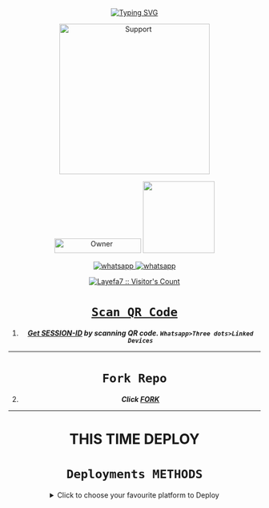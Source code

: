 <div align="center">
<a href="https://git.io/typing-svg"><img src="https://readme-typing-svg.demolab.com?font=jazzy&size=50&pause=1000&color=FF0000&center=true&width=910&height=100&lines=𝗜'𝗠 𝗥𝗜𝗞𝗔-𝗠𝗗 ❤️;Better+Device+Whatsapp+Bot;Made+By+RIKA" alt="Typing SVG" /></a>
  <p align="center">  

<p align="center">
  
</p>
<p align="center">
  <a href="https://chat.whatsapp.com/JB6c9oeAvue6YC7nSgRdPS">
    <img alt=Support height="300" src="https://telegra.ph/file/97de15827fc042644a964.jpg"> 
    </p>
    
<p align="center">
<a href="https://github.com/Layefa7"><img title="Owner" src="https://img.shields.io/badge/Owner-Rika-Mendoska.svg?style=for-the-badge&logo=github" width="173px" height="29"></a>

 <a href="https://github.com/Layefa7/RIKA-MD/blob/main/LICENCE">
<img src='https://img.shields.io/github/license/Layefa7/RIKA-MD?color=%231e81b0&style=for-the-badge' width="143px">
<p align="center"> 
  <a aria-label="Join our chats" href="https://chat.whatsapp.com/JB6c9oeAvue6YC7nSgRdPS" target="_blank">
   <img alt="whatsapp" src="https://img.shields.io/badge/RIKA-Support Group-25D366?style=for-the-badge&logo=whatsapp&logoColor=white" />
    <a aria-label="Join our chats" href="https://chat.whatsapp.com/JfqGkHN8yqSA8xLspDd4Vo" target="_blank">
   <img alt="whatsapp" src="https://img.shields.io/badge/RIKA Public Group-25D366?style=for-the-badge&logo=whatsapp&logoColor=white" />

<p align="center"><img src="https://profile-counter.glitch.me/{Layefa7}/count.svg" alt="Layefa7 :: Visitor's Count" /></p>
   
</p>

# ```Scan QR Code```

1. ***Get [SESSION-ID](https://replit.com/@Layefa7/RIKA-MD?v=1) by scanning QR code. `Whatsapp>Three dots>Linked Devices`***
--- 
# ```Fork Repo```
2. ***Click [FORK](https://github.com/Layefa7/RIKA-MD/fork)***
 
---

# THIS TIME  DEPLOY 
# ```Deployments METHODS```

 <details close>
<summary>Click to choose your favourite platform to Deploy</summary>
 
<br><br>   
 
   
<h4 align="center"> Deploy on Repl.it
</h4>

<p align="center" >
    <a href="https://repl.it/github/Layefa7/RIKA-MD">
    <img src="https://repl.it/badge/github/quiec/whatsasena" width="170px" alt="Deploy on REPLIT" >
    </a>
</p>

<p align="center" >
    <br>
    __________________________
    <br>
</p>



<br>
 
</h4>

</p>

<p align="center" >
    <a href="https://github.com/codespaces/new">
    <img src="https://img.shields.io/badge/DEPLOY CODESPACE-h?color=red&style=for-the-badge&logo=visualstudiocode" width="170px" alt="Deploy on CodesSpaces" >
</h4>

</p>


<p align="center" >
    <br>
    __________________________
    <br>
</p>



<br>
 
<h4 align="center"> Deploy on Heroku
</h4>

</p>

<p align="center" >
    <a href="https://heroku.com/deploy?template=https://github.com/Layefa7/RIKA-MD">
    <img src="https://www.herokucdn.com/deploy/button.png" width="170px" alt="Deploy on Heroku" >
    </a>

</p>

<p align="center" >
    <br>
    __________________________
    <br>
</p>



<br>


<h4 align="center"> Deploy on RailWay
</h4>
  
<p align="center">
    <a href="https://railway.app/new">
    <img src="https://railway.app/button.svg" alt="Deploy on Railway" width="170px">
    </a>
    
</p>

<p align="center" >
    <br>
    __________________________
    <br>

</p>



<br>

<h4 align="center"> Deploy on Mogenius
</h4>
  
<p align="center">
    <a href="https://studio.mogenius.com/">
    <img src="https://www.cloudflare.com/static/90073b1e5bd8a0765640a20febb3dc22/mogenius_logo_quer.png" alt="Deploy on Mogenius" width="170px">
    </a>
    
</p>

<p align="center" >
    <br>
    __________________________
    <br>
</p>

<br>

<h4 align="center"> Deploy on Uffizzi
</h4>
  
<p align="center">
    <a href="https://www.uffizzi.com/">
    <img src="https://i.ibb.co/Y29Kv4X/Screenshot-195.png" alt="Deploy on Uffizzi" width="125px">
    </a>
    
</p>

<br>

<h4 align="center"> Deploy on BoxMineWorld
</h4>
  
<p align="center">
    <a href="https://dash.boxmineworld.com/">
    <img src="https://graph.org/file/2af0e67f320986702ea24.jpg" alt="Deploy on Boxmineworld" width="175px">
    </a>
    <br>

</p>

<p align="center" >
    <br>
    __________________________
    <br>
</p>

</p>


  
## ```𝘛𝘢𝘱 𝘈𝘯𝘺 𝘓𝘖𝘎𝘖 𝘛𝘰 𝘊𝘰𝘯𝘵𝘢𝘤𝘵 𝘔𝘦```
 <p align="centre">
  <a href="mailto: rikamd1@mail.ru">
    <img src="https://i.ibb.co/Kx8NXxT/mail-gmail-22737.png" align="centre" width="90" />
   <a href="https://wa.me/994408223019?text=Hi%20RIKA-MENDOSKA%20Sir...%20I%20need%20some%20help%20in%20RIKA-MD">
    <img src="https://i.ibb.co/2MLVZwm/whatsapp-logo-icon-181644.png" align="centre" width="90" />
  </p>
